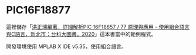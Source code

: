 # PIC16F18877

這裡儲存「[洪正瑞編著，詳細解析PIC 16F18857 / 77 原理與應用 - 使用組合語言與C語言，新北市：台科大圖書，2020](http://tkdbooks.com/AB102)」這本書當中的範例程式。

開發環境使用 MPLAB X IDE v5.35，使用組合語言。
